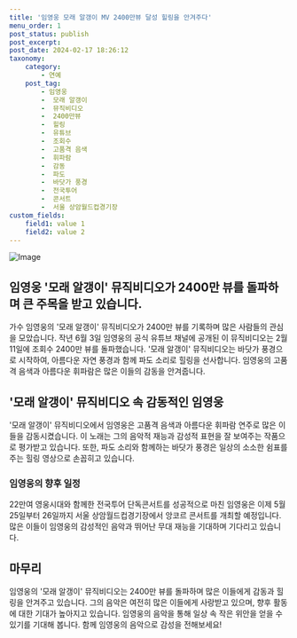 ```yaml
---
title: '임영웅 모래 알갱이 MV 2400만뷰 달성 힐링을 안겨주다'
menu_order: 1
post_status: publish
post_excerpt: 
post_date: 2024-02-17 18:26:12
taxonomy:
    category:
        - 연예
    post_tag:
        - 임영웅
        -  모래 알갱이
        -  뮤직비디오
        -  2400만뷰
        -  힐링
        -  유튜브
        -  조회수
        -  고품격 음색
        -  휘파람
        -  감동
        -  파도
        -  바닷가 풍경
        -  전국투어
        -  콘서트
        -  서울 상암월드컵경기장
custom_fields:
    field1: value 1
    field2: value 2
---
```


![Image](https://ssl.pstatic.net/mimgnews/image/108/2024/02/12/0003214300_001_20240212070001241.jpg?type=w540)

## 임영웅 '모래 알갱이' 뮤직비디오가 2400만 뷰를 돌파하며 큰 주목을 받고 있습니다.
가수 임영웅의 '모래 알갱이' 뮤직비디오가 2400만 뷰를 기록하며 많은 사람들의 관심을 모았습니다. 작년 6월 3일 임영웅의 공식 유튜브 채널에 공개된 이 뮤직비디오는 2월 11일에 조회수 2400만 뷰를 돌파했습니다. '모래 알갱이' 뮤직비디오는 바닷가 풍경으로 시작하여, 아름다운 자연 풍경과 함께 파도 소리로 힐링을 선사합니다. 임영웅의 고품격 음색과 아름다운 휘파람은 많은 이들의 감동을 안겨줍니다.
## '모래 알갱이' 뮤직비디오 속 감동적인 임영웅
'모래 알갱이' 뮤직비디오에서 임영웅은 고품격 음색과 아름다운 휘파람 연주로 많은 이들을 감동시켰습니다. 이 노래는 그의 음악적 재능과 감성적 표현을 잘 보여주는 작품으로 평가받고 있습니다. 또한, 파도 소리와 함께하는 바닷가 풍경은 일상의 소소한 쉼표를 주는 힐링 영상으로 손꼽히고 있습니다.
### 임영웅의 향후 일정
22만여 영웅시대와 함께한 전국투어 단독콘서트를 성공적으로 마친 임영웅은 이제 5월 25일부터 26일까지 서울 상암월드컵경기장에서 앙코르 콘서트를 개최할 예정입니다. 많은 이들이 임영웅의 감성적인 음악과 뛰어난 무대 재능을 기대하며 기다리고 있습니다.
## 마무리
임영웅의 '모래 알갱이' 뮤직비디오는 2400만 뷰를 돌파하며 많은 이들에게 감동과 힐링을 안겨주고 있습니다. 그의 음악은 여전히 많은 이들에게 사랑받고 있으며, 향후 활동에 대한 기대가 높아지고 있습니다. 임영웅의 음악을 통해 일상 속 작은 위안을 얻을 수 있기를 기대해 봅니다. 함께 임영웅의 음악으로 감성을 전해보세요!
